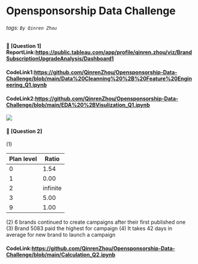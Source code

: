 # Opensponsorship Data Challenge

###### tags: `By Qinren Zhou`



#### :memo: [Question 1] ReportLink:https://public.tableau.com/app/profile/qinren.zhou/viz/BrandSubscriptionUpgradeAnalysis/Dashboard1

#### CodeLink1:https://github.com/QinrenZhou/Opensponsorship-Data-Challenge/blob/main/Data%20Cleanning%20%2B%20Feature%20Engineering_Q1.ipynb

#### CodeLink2:https://github.com/QinrenZhou/Opensponsorship-Data-Challenge/blob/main/EDA%20%2BVisulization_Q1.ipynb

![](https://i.imgur.com/J3EcgbZ.png)

#### :memo: [Question 2]
(1)

| Plan level | Ratio | 
| -------- | -------- | 
| 0     | 1.54     | 
| 1     | 0.00    | 
| 2     | infinite     | 
| 3     | 5.00     | 
| 9     | 1.00     | 


(2) 6 brands continued to create campaigns after their first published one
(3) Brand 5083 paid the highest for campaign
(4) It takes 42 days in average for new brand to launch a campaign

#### CodeLink:https://github.com/QinrenZhou/Opensponsorship-Data-Challenge/blob/main/Calculation_Q2.ipynb


